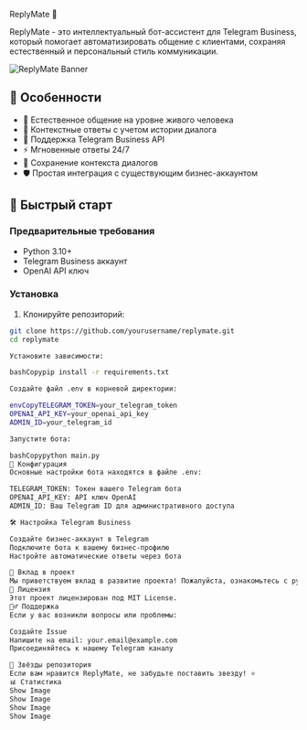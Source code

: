ReplyMate 🤖

ReplyMate - это интеллектуальный бот-ассистент для Telegram Business, который помогает автоматизировать общение с клиентами, сохраняя естественный и персональный стиль коммуникации.

![ReplyMate Banner](path_to_banner.png)

## 🌟 Особенности

- 💬 Естественное общение на уровне живого человека
- 🧠 Контекстные ответы с учетом истории диалога
- 🔄 Поддержка Telegram Business API
- ⚡ Мгновенные ответы 24/7
- 📝 Сохранение контекста диалогов
- 🛡️ Простая интеграция с существующим бизнес-аккаунтом

## 🚀 Быстрый старт

### Предварительные требования

- Python 3.10+
- Telegram Business аккаунт
- OpenAI API ключ

### Установка

1. Клонируйте репозиторий:
```bash
git clone https://github.com/yourusername/replymate.git
cd replymate

Установите зависимости:

bashCopypip install -r requirements.txt

Создайте файл .env в корневой директории:

envCopyTELEGRAM_TOKEN=your_telegram_token
OPENAI_API_KEY=your_openai_api_key
ADMIN_ID=your_telegram_id

Запустите бота:

bashCopypython main.py
📝 Конфигурация
Основные настройки бота находятся в файле .env:

TELEGRAM_TOKEN: Токен вашего Telegram бота
OPENAI_API_KEY: API ключ OpenAI
ADMIN_ID: Ваш Telegram ID для административного доступа

🛠️ Настройка Telegram Business

Создайте бизнес-аккаунт в Telegram
Подключите бота к вашему бизнес-профилю
Настройте автоматические ответы через бота

🤝 Вклад в проект
Мы приветствуем вклад в развитие проекта! Пожалуйста, ознакомьтесь с руководством по внесению изменений.
📃 Лицензия
Этот проект лицензирован под MIT License.
🙋‍♂️ Поддержка
Если у вас возникли вопросы или проблемы:

Создайте Issue
Напишите на email: your.email@example.com
Присоединяйтесь к нашему Telegram каналу

🌟 Звёзды репозитория
Если вам нравится ReplyMate, не забудьте поставить звезду! ⭐
📊 Статистика
Show Image
Show Image
Show Image
Show Image